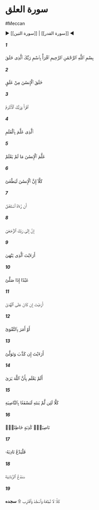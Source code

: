 # سورة العلق
#Meccan
▶ [[سورة التين]] | [[سورة القدر]] ◀
##### 1
<span class="ayah hovertext" data-hover="بخوان به نام پروردگارت كه آفريده است‌">بِسْمِ ٱللَّهِ ٱلرَّحْمَٰنِ ٱلرَّحِيمِ ٱقْرَأْ بِٱسْمِ رَبِّكَ ٱلَّذِى خَلَقَ</span>
##### 2
<span class="ayah hovertext" data-hover="كه انسان را از [نطفه و سپس‌] خون بسته آفريده است‌">خَلَقَ ٱلْإِنسَٰنَ مِنْ عَلَقٍ</span>
##### 3
<span class="ayah hovertext" data-hover="بخوان و پروردگار تو بس گرامى است‌">ٱقْرَأْ وَرَبُّكَ ٱلْأَكْرَمُ</span>
##### 4
<span class="ayah hovertext" data-hover="همان كه با قلم [و كتابت انسان را] آموزش داد">ٱلَّذِى عَلَّمَ بِٱلْقَلَمِ</span>
##### 5
<span class="ayah hovertext" data-hover="به انسان چيزى را كه نمى‌دانست، آموخت‌">عَلَّمَ ٱلْإِنسَٰنَ مَا لَمْ يَعْلَمْ</span>
##### 6
<span class="ayah hovertext" data-hover="چنين نيست، بى‌گمان انسان سر به طغيان برآورد">كَلَّآ إِنَّ ٱلْإِنسَٰنَ لَيَطْغَىٰٓ</span>
##### 7
<span class="ayah hovertext" data-hover="از اين كه خود را بى‌نياز [و توانگر] بيند">أَن رَّءَاهُ ٱسْتَغْنَىٰٓ</span>
##### 8
<span class="ayah hovertext" data-hover="همانا بازگشت به سوى پروردگار توست‌">إِنَّ إِلَىٰ رَبِّكَ ٱلرُّجْعَىٰٓ</span>
##### 9
<span class="ayah hovertext" data-hover="آيا نگريسته‌اى كسى را كه باز مى‌دارد">أَرَءَيْتَ ٱلَّذِى يَنْهَىٰ</span>
##### 10
<span class="ayah hovertext" data-hover="بنده‌اى را كه به نماز برخيزد">عَبْدًا إِذَا صَلَّىٰٓ</span>
##### 11
<span class="ayah hovertext" data-hover="آيا انديشيده‌اى كه اگر [پيامبر و پيرو او] بر طريق هدايت باشد">أَرَءَيْتَ إِن كَانَ عَلَى ٱلْهُدَىٰٓ</span>
##### 12
<span class="ayah hovertext" data-hover="يا امر به پرهيزگارى كند [بر حق است‌]">أَوْ أَمَرَ بِٱلتَّقْوَىٰٓ</span>
##### 13
<span class="ayah hovertext" data-hover="آيا انديشيده‌اى كه اگر انكار پيشه كند و روى برتابد [فقط خود را نابود سازد]">أَرَءَيْتَ إِن كَذَّبَ وَتَوَلَّىٰٓ</span>
##### 14
<span class="ayah hovertext" data-hover="آيا نمى‌داند كه همانا خداوند [همه چيز را] مى‌بيند؟">أَلَمْ يَعْلَم بِأَنَّ ٱللَّهَ يَرَىٰ</span>
##### 15
<span class="ayah hovertext" data-hover="حاشا، اگر از آن كار دست بر ندارد، موى پيشانى او را به سختى بگيريم‌">كَلَّا لَئِن لَّمْ يَنتَهِ لَنَسْفَعًۢا بِٱلنَّاصِيَةِ</span>
##### 16
<span class="ayah hovertext" data-hover="موى پيشانى دروغ‌زن خطاپيشه را">نَاصِيَةٍۢ كَٰذِبَةٍ خَاطِئَةٍۢ</span>
##### 17
<span class="ayah hovertext" data-hover="پس [مذبوحانه‌] هم‌مجلسانش را [به كمك‌] بخواند">فَلْيَدْعُ نَادِيَهُۥ</span>
##### 18
<span class="ayah hovertext" data-hover="ما نيز آتشبانان دوزخ را فراخوانيم‌">سَنَدْعُ ٱلزَّبَانِيَةَ</span>
##### 19
<span class="ayah hovertext" data-hover="حاشا، از او پيروى مكن، و سجده بر و تقرب بجوى‌">كَلَّا لَا تُطِعْهُ وَٱسْجُدْ وَٱقْتَرِب ۩ **سجده** </span>
